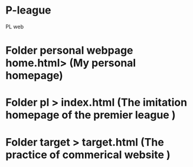 # P-league
PL web 
# Folder personal webpage home.html>  (My personal homepage)
# Folder pl > index.html (The imitation homepage of the premier league )
# Folder target > target.html (The practice of commerical website )


